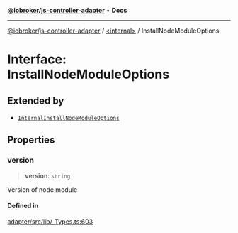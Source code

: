 [**@iobroker/js-controller-adapter**](../../README.md) • **Docs**

***

[@iobroker/js-controller-adapter](../../globals.md) / [\<internal\>](../README.md) / InstallNodeModuleOptions

# Interface: InstallNodeModuleOptions

## Extended by

- [`InternalInstallNodeModuleOptions`](InternalInstallNodeModuleOptions.md)

## Properties

### version

> **version**: `string`

Version of node module

#### Defined in

[adapter/src/lib/\_Types.ts:603](https://github.com/ioBroker/ioBroker.js-controller/blob/1e3f92f91943b544535e021f5e14acf9ed5c82e5/packages/adapter/src/lib/_Types.ts#L603)
